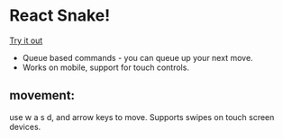 # React Snake!

[Try it out](https://deckele.github.io/react-snake/)

- Queue based commands - you can queue up your next move.
- Works on mobile, support for touch controls.

## movement:

use w a s d, and arrow keys to move.
Supports swipes on touch screen devices.
